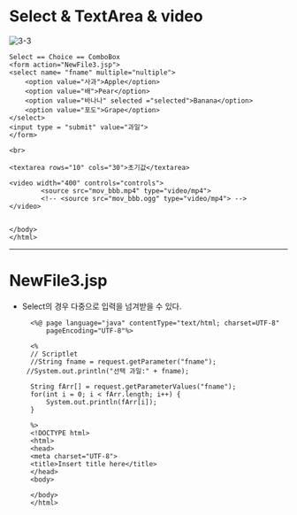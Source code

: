 Select & TextArea & video
==================================

![3-3](https://user-images.githubusercontent.com/31100061/86734993-6368c400-c06d-11ea-8099-5c19239d8926.jpg)


    Select == Choice == ComboBox
    <form action="NewFile3.jsp">
    <select name= "fname" multiple="nultiple">
	    <option value="사과">Apple</option>
	    <option value="배">Pear</option>
	    <option value="바나나" selected ="selected">Banana</option>
	    <option value="포도">Grape</option>
    </select>
    <input type = "submit" value="과일">
    </form>

    <br>

    <textarea rows="10" cols="30">초기값</textarea>

    <video width="400" controls="controls">
		    <source src="mov_bbb.mp4" type="video/mp4">
		    <!-- <source src="mov_bbb.ogg" type="video/mp4"> -->
    </video>
	

    </body>
    </html>
    
------------------------------------------------------------
NewFile3.jsp
============================================================
* Select의 경우 다중으로 입력을 넘겨받을 수 있다.

        <%@ page language="java" contentType="text/html; charset=UTF-8"
            pageEncoding="UTF-8"%>
    
        <%
        // Scriptlet
        //String fname = request.getParameter("fname");
       //System.out.println("선택 과일:" + fname);

        String fArr[] = request.getParameterValues("fname");
        for(int i = 0; i < fArr.length; i++) {
	        System.out.println(fArr[i]);
        }

        %>    
        <!DOCTYPE html>
        <html>
        <head>
        <meta charset="UTF-8">
        <title>Insert title here</title>
        </head>
        <body>

        </body>
        </html>
